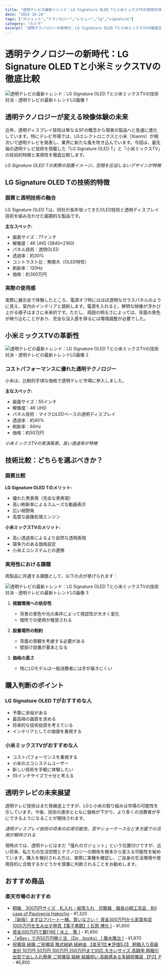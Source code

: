 ```yaml
---
title: "透明テレビの最新トレンド：LG Signature OLED Tと小米ミックスTVの技術対決"
date: "2025-10-24"
tags: ["ガジェット","テクノロジー","レビュー","lg","signature"]
category: "カメラ"
excerpt: "透明テクノロジーの新時代：LG Signature OLED Tと小米ミックスTVの徹底比較 透明テクノロジーが変える映像体験の未来 近年、透明ディスプレイ技術は単なるSFの概念から現実の製品へと急速に進化しています。特にテレビ市場では、LGエレクトロニクスと小米（Xiaomi）が相次いで透明テレビ..."
---
```


# 透明テクノロジーの新時代：LG Signature OLED Tと小米ミックスTVの徹底比較

![透明テレビの最新トレンド：LG Signature OLED Tと小米ミックスTVの技術対決 - 透明テレビの最新トレンドLG画像 1](https://picsum.photos/id/130/800/600)



## 透明テクノロジーが変える映像体験の未来

近年、透明ディスプレイ技術は単なるSFの概念から現実の製品へと急速に進化しています。特にテレビ市場では、LGエレクトロニクスと小米（Xiaomi）が相次いで透明テレビを発表し、業界に新たな風を吹き込んでいます。今回は、最先端の透明テレビ技術を搭載した「LG Signature OLED T」と「小米ミックスTV」の技術的特徴と実用性を徹底比較します。


*LG Signature OLED Tの実際の設置イメージ。空間を圧迫しないデザインが特徴*

## LG Signature OLED Tの技術的特徴

### 画質と透明技術の融合
LG Signature OLED Tは、同社が長年培ってきたOLED技術と透明ディスプレイ技術を組み合わせた画期的な製品です。

**主なスペック:**
- 画面サイズ：77インチ
- 解像度：4K UHD (3840×2160)
- パネル技術：透明OLED
- 透過率：約30%
- コントラスト比：無限大（OLED特性）
- 刷新率：120Hz
- 価格：約300万円

### 実際の使用感
実際に展示会で体験したところ、電源オフ時にはほぼ透明なガラスパネルのように見え、室内のインテリアと調和します。電源を入れると、鮮明な映像が浮かび上がる様子はまさに未来的です。ただし、周囲の明るさによっては、背面の景色が映り込むことがあり、完全な没入感を得るには環境調整が必要でした。

## 小米ミックスTVの革新性



![透明テレビの最新トレンド：LG Signature OLED Tと小米ミックスTVの技術対決 - 透明テレビの最新トレンドLG画像 2](https://picsum.photos/id/140/800/600)


### コストパフォーマンスに優れた透明テクノロジー
小米は、比較的手頃な価格で透明テレビ市場に参入しました。

**主なスペック:**
- 画面サイズ：55インチ
- 解像度：4K UHD
- パネル技術：マイクロLEDベースの透明ディスプレイ
- 透過率：約40%
- 刷新率：60Hz
- 価格：約50万円


*小米ミックスTVの実演風景。高い透過率が特徴*

## 技術比較：どちらを選ぶべきか？

### 画質比較
**LG Signature OLED Tのメリット:**
- 優れた黒表現（完全な黒再現）
- 高い刷新率によるスムーズな動画表示
- 広い視野角
- 高度な画像処理エンジン

**小米ミックスTVのメリット:**
- 高い透過率によるより自然な透明表現
- 競争力のある価格設定
- 小米エコシステムとの連携

### 実用性における課題
両製品に共通する課題として、以下の点が挙げられます：


![透明テレビの最新トレンド：LG Signature OLED Tと小米ミックスTVの技術対決 - 透明テレビの最新トレンドLG画像 3](https://picsum.photos/id/150/800/600)



1. **視聴環境への依存性**
   - 背景の景色や光の条件によって視認性が大きく変化
   - 暗所での使用が推奨される

2. **設置場所の制約**
   - 背面の景観を考慮する必要がある
   - 壁掛け設置が基本となる

3. **価格の高さ**
   - 特にLGモデルは一般消費者には手が届きにくい

## 購入判断のポイント

### LG Signature OLED Tがおすすめな人
- 予算に余裕がある
- 最高峰の画質を求める
- 将来的な技術投資を考えている
- インテリアとしての価値を重視する

### 小米ミックスTVがおすすめな人
- コストパフォーマンスを重視する
- 小米のエコシステムユーザー
- 新しい技術を手軽に体験したい
- 55インチサイズで十分と考える

## 透明テレビの未来展望

透明テレビ技術はまだ発展途上ですが、LGと小米の取り組みは市場の可能性を示しています。今後、技術の進歩とともに価格が下がり、より多くの消費者が手にできるようになることが期待されます。


*透明ディスプレイ技術の将来の応用可能性。窓やショーケースなど多方面での活用が期待される*

現時点では、透明テレビはまだ「憧れのガジェット」という位置付けですが、近い将来、私たちの生活空間とテクノロジーの関係を根本から変える可能性を秘めています。購入を検討される方は、実際に実機を確認し、ご自身の生活環境や使用目的に合致するかどうかを慎重に判断されることをお勧めします。

<!-- アフィリエイト商品 -->
## おすすめ商品

### 楽天市場のおすすめ

- [桐箱　300万円サイズ　札入れ・紙幣入れ　印籠箱　箱長の桐工芸品　Bill case of Paulownia Hakocho](https://item.rakuten.co.jp/wakei-seijyaku/20021618/?rafcid=wsc_i_is_1096528941688097201&m=1f454fb8.34705d0b.1f454fb9.255992fd&pc=1f454fb8.34705d0b.1f454fb9.255992fd) - ¥1,320
- [［新版］まずはアパート一棟、買いなさい！ 資金300万円から家賃年収1000万円を生み出す極意【電子書籍】[ 石原 博光 ]](https://item.rakuten.co.jp/rakutenkobo-ebooks/5bc4f430255f3b638bc1611f1b9e3a31/?rafcid=wsc_i_is_1096528941688097201&m=1f454fb8.34705d0b.1f454fb9.255992fd&pc=1f454fb8.34705d0b.1f454fb9.255992fd) - ¥1,650
- [資金300万円で農FIRE [ 水上　篤 ]](https://item.rakuten.co.jp/book/17696752/?rafcid=wsc_i_is_1096528941688097201&m=1f454fb8.34705d0b.1f454fb9.255992fd&pc=1f454fb8.34705d0b.1f454fb9.255992fd) - ¥1,650
- [「eBay」で月50万円稼ぐ法 （Do　books） [ 藤木雅治 ]](https://item.rakuten.co.jp/book/13044934/?rafcid=wsc_i_is_1096528941688097201&m=1f454fb8.34705d0b.1f454fb9.255992fd&pc=1f454fb8.34705d0b.1f454fb9.255992fd) - ¥1,870
- [祝儀袋 結婚 ご祝儀袋 略式結納 結納金 【楽天1位★評価5.0】 桐箱入り高級金封 10万円 50万円 100万円 200万円まで対応 大きいサイズ 高額用 桐箱引出型で出し入れ簡単 ご祝儀袋 結納 結婚祝い 高級感ある多額祝儀袋 【P2】P](https://item.rakuten.co.jp/mizuhiki1/rt-bx07/?rafcid=wsc_i_is_1096528941688097201&m=1f454fb8.34705d0b.1f454fb9.255992fd&pc=1f454fb8.34705d0b.1f454fb9.255992fd) - ¥6,800


